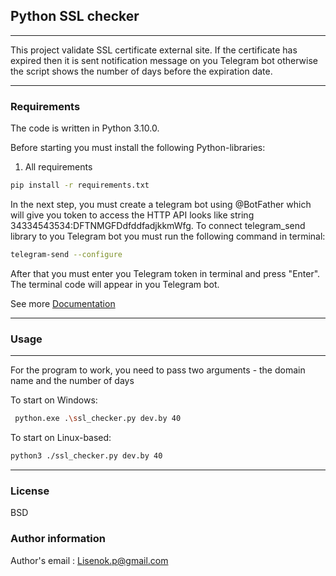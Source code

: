 ## Python SSL checker

---
This project validate SSL certificate external site. If the certificate has expired then it is sent notification message on you Telegram bot otherwise the script shows the number of days before the expiration date.

---

### Requirements

The code is written in Python 3.10.0.

Before starting you must install the following Python-libraries:
1. All requirements
```bash
pip install -r requirements.txt
```
In the next step, you must create a telegram bot using @BotFather which will give you token to access the HTTP API looks like string 34334543534:DFTNMGFDdfddfadjkkmWfg.
To connect telegram_send library to you Telegram bot you must run the following command in terminal:
```bash
telegram-send --configure
```
After that you must enter you Telegram token in terminal and press "Enter". The terminal code will appear in you Telegram bot.

See more [Documentation](https://pythonhosted.org/telegram-send/#telegram-send)

---

### Usage

---
For the program to work, you need to pass two arguments - the domain name and the number of days


To start on Windows:
```bash
 python.exe .\ssl_checker.py dev.by 40
```

To start on Linux-based:
```bash
python3 ./ssl_checker.py dev.by 40
```
---

### License
BSD

### Author information
Author's email : [Lisenok.p@gmail.com](Lisenok.p@gmail.com)